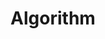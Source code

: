 ---
layout: home
title: "Algorithm"
permalink: "/algorithm/"
pagination:
    enabled: true
    category: "algorithm"
    permalink: /:num/
---